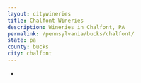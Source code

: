 ```yaml
---
layout: citywineries
title: Chalfont Wineries
description: Wineries in Chalfont, PA
permalink: /pennsylvania/bucks/chalfont/
state: pa
county: bucks
city: chalfont
---
```

-
